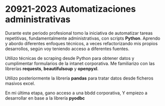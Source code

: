 # 20921-2023 Automatizaciones administrativas

Durante este periodo profesional tomo la iniciativa de automatizar tareas repetitivas, fundamentalmente administrativas, con scripts **Python**. Aprendo y abordo diferentes enfoques técnicos, a veces refactorizando mis propios desarrollos, según voy teniendo acceso a diferentes fuentes.

Utilizo técnicas de scraping desde Python para obtener datos y cumplimentar formularios de la intanet corporativa. Me familiarizo con las librerías **requests**, **beautifulsoup** y **openpyxl**.

Utilizo posteriormente la librería **pandas** para tratar datos desde ficheros masivos excel.

En mi última etapa, gano acceso a una bbdd corporativa, Y empiezo a desarrollar en base a la librería **pyodbc**
